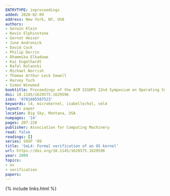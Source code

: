 ```yaml
---
ENTRYTYPE: inproceedings
added: 2020-02-09
address: New York, NY, USA
authors:
- Gerwin Klein
- Kevin Elphinstone
- Gernot Heiser
- June Andronick
- David Cock
- Philip Derrin
- Dhammika Elkaduwe
- Kai Engelhardt
- Rafal Kolanski
- Michael Norrish
- Thomas Arthur Leck Sewell
- Harvey Tuch
- Simon Winwood
booktitle: Proceedings of the ACM SIGOPS 22nd Symposium on Operating Systems Principles
doi: 10.1145/1629575.1629596
isbn: '9781605587523'
keywords: l4, microkernel, isabelle/hol, sel4
layout: paper
location: Big Sky, Montana, USA
numpages: '14'
pages: 207-220
publisher: Association for Computing Machinery
read: false
readings: []
series: SOSP '09
title: 'SeL4: Formal verification of an OS kernel'
url: https://doi.org/10.1145/1629575.1629596
year: 2009
topics:
- os
- verification
papers:
---
```


{% include links.html %}
